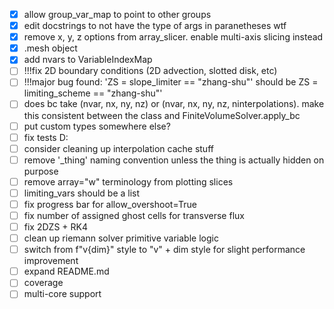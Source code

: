 - [x] allow group_var_map to point to other groups
- [x] edit docstrings to not have the type of args in paranetheses wtf
- [x] remove x, y, z options from array_slicer. enable multi-axis slicing instead
- [x] .mesh object
- [x] add nvars to VariableIndexMap
- [ ] !!!fix 2D boundary conditions (2D advection, slotted disk, etc)
- [ ] !!!major bug found: 'ZS = slope_limiter == "zhang-shu"' should be ZS = limiting_scheme == "zhang-shu"'
- [ ] does bc take (nvar, nx, ny, nz) or (nvar, nx, ny, nz, ninterpolations). make this consistent between the class and FiniteVolumeSolver.apply_bc
- [ ] put custom types somewhere else?
- [ ] fix tests D:
- [ ] consider cleaning up interpolation cache stuff
- [ ] remove '_thing' naming convention unless the thing is actually hidden on purpose
- [ ] remove array="w" terminology from plotting slices
- [ ] limiting_vars should be a list
- [ ] fix progress bar for allow_overshoot=True
- [ ] fix number of assigned ghost cells for transverse flux
- [ ] fix 2DZS + RK4
- [ ] clean up riemann solver primitive variable logic
- [ ] switch from f"v{dim}" style to "v" + dim style for slight performance improvement
- [ ] expand README.md
- [ ] coverage
- [ ] multi-core support
